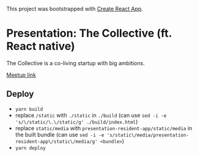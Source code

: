 This project was bootstrapped with [Create React App](https://github.com/facebookincubator/create-react-app).

# Presentation: The Collective (ft. React native)

The Collective is a co-living startup with big ambitions.

[Meetup link](https://www.meetup.com/React-Native-London/events/247717451/)

## Deploy

* `yarn build`
* replace `/static` with `./static` in `./build` (can use `sed -i -e 's/\/static/\.\/static/g' ./build/index.html`)
* replace `static/media` with `presentation-resident-app/static/media` in the built bundle (can use `sed -i -e 's/static\/media/presentation-resident-app\/static\/media/g' <bundle>`)
* `yarn deploy`
